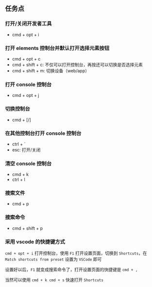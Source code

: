 ## 任务点

### 打开/关闭开发者工具

- cmd + opt + i

### 打开 elements 控制台并默认打开选择元素按钮

- cmd + opt + c
- cmd + shift + c: 不仅可以打开控制台，再按还可以切换是否选择元素
- cmd + shift + m: 切换设备（web/app）

### 打开 console 控制台

- cmd + opt + j

### 切换控制台

- cmd + [/]

### 在其他控制台打开 console 控制台

- ctrl + `
- esc: 打开/关闭

### 清空 console 控制台

- cmd + k
- ctrl + l

### 搜索文件

- cmd + p

### 搜索命令

- cmd + shift + p

### 采用 vscode 的快捷键方式

`cmd + opt + i` 打开控制台，使用 `F1` 打开设置页面，切换到 `Shortcuts`，在 `Match shortcuts from preset` 设置为 `VSCode` 即可

设置好以后，`F1` 就变成搜索命令了，打开设置页面的快捷键是 `cmd + ,`

当然可以使用 `cmd + k cmd + s` 快速打开 `Shortcuts`
